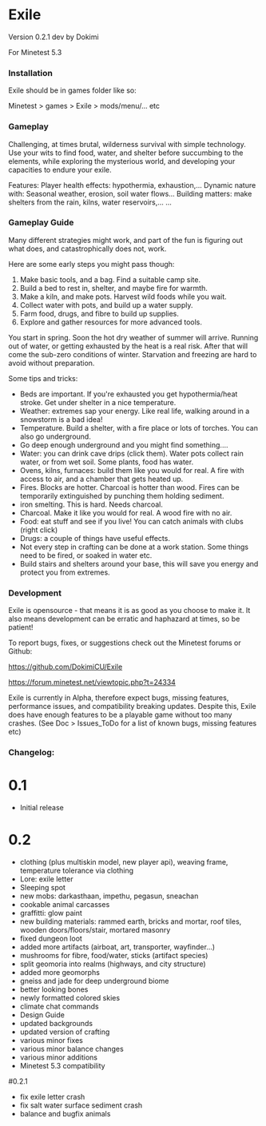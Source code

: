 # Exile
Version 0.2.1 dev
by Dokimi

For Minetest 5.3

### Installation
Exile should be in games folder like so:

Minetest > games > Exile > mods/menu/... etc


### Gameplay
Challenging, at times brutal, wilderness survival with simple technology.
Use your wits to find food, water, and shelter before succumbing to the elements,
while exploring the mysterious world, and developing your capacities to endure your exile.

Features:
Player health effects: hypothermia, exhaustion,...
Dynamic nature with: Seasonal weather, erosion, soil water flows...
Building matters: make shelters from the rain, kilns, water reservoirs,...
...

### Gameplay Guide
Many different strategies might work, and part of the fun is figuring out what does,
and catastrophically does not, work.

Here are some early steps you might pass though:
1. Make basic tools, and a bag. Find a suitable camp site.
2. Build a bed to rest in, shelter, and maybe fire for warmth.
3. Make a kiln, and make pots. Harvest wild foods while you wait.
4. Collect water with pots, and build up a water supply.
5. Farm food, drugs, and fibre to build up supplies.
6. Explore and gather resources for more advanced tools.

You start in spring. Soon the hot dry weather of summer will arrive.
Running out of water, or getting exhausted by the heat is a real risk.
After that will come the sub-zero conditions of winter.
Starvation and freezing are hard to avoid without preparation.


Some tips and tricks:
- Beds are important. If you're exhausted you get hypothermia/heat stroke. Get under shelter in a nice temperature.
- Weather: extremes sap your energy. Like real life, walking around in a snowstorm is a bad idea!
- Temperature. Build a shelter, with a fire place or lots of torches. You can also go underground.
- Go deep enough underground and you might find something....
- Water: you can drink cave drips (click them). Water pots collect rain water, or from wet soil. Some plants, food has water.
- Ovens, kilns, furnaces: build them like you would for real. A fire with access to air, and a chamber that gets heated up.
- Fires. Blocks are hotter. Charcoal is hotter than wood. Fires can be temporarily extinguished by punching them holding sediment.
- iron smelting. This is hard. Needs charcoal.
- Charcoal. Make it like you would for real. A wood fire with no air.
- Food: eat stuff and see if you live! You can catch animals with clubs (right click)
- Drugs: a couple of things have useful effects.
- Not every step in crafting can be done at a work station. Some things need to be fired, or soaked in water etc.
- Build stairs and shelters around your base, this will save you energy and protect you from extremes.

### Development
Exile is opensource - that means it is as good as you choose to make it.
It also means development can be erratic and haphazard at times, so be patient!

To report bugs, fixes, or suggestions check out the Minetest forums or Github:

https://github.com/DokimiCU/Exile

https://forum.minetest.net/viewtopic.php?t=24334

Exile is currently in Alpha, therefore expect bugs, missing features, performance issues,
and compatibility breaking updates.
Despite this, Exile does have enough features to be a playable game without too many crashes.
(See Doc > Issues_ToDo for a list of known bugs, missing features etc)

### Changelog:

# 0.1
- Initial release

# 0.2
- clothing (plus multiskin model, new player api), weaving frame, temperature tolerance via clothing
- Lore: exile letter
- Sleeping spot
- new mobs: darkasthaan, impethu, pegasun, sneachan
- cookable animal carcasses
- graffitti: glow paint
- new building materials: rammed earth, bricks and mortar, roof tiles, wooden doors/floors/stair, mortared masonry
- fixed dungeon loot
- added more artifacts (airboat, art, transporter, wayfinder...)
- mushrooms for fibre, food/water, sticks (artifact species)
- split geomoria into realms (highways, and city structure)
- added more geomorphs
- gneiss and jade for deep underground biome
- better looking bones
- newly formatted colored skies
- climate chat commands
- Design Guide
- updated backgrounds
- updated version of crafting
- various minor fixes
- various minor balance changes
- various minor additions
- Minetest 5.3 compatibility

#0.2.1
- fix exile letter crash
- fix salt water surface sediment crash
- balance and bugfix animals
